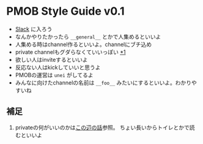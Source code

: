 # PMOB Style Guide v0.1

- [Slack](https://pmob.slack.com/) に入ろう
- なんかやりたかったら `__general__` とかで人集めるといいよ
- 人集める時はchannel作るといいよ。channelにブチ込め
- private channelもグダらなくていいっぽい [*1](#zombie)
- 欲しい人はinviteするといいよ
- 反応ない人はkickしていいと思うよ
- PMOBの運営は `unei` がしてるよ
- みんなに向けたchannelの名前は `__foo__` みたいにするといいよ。わかりやすいね


## 補足
1. <span id="zombie"></span>
    privateの何がいいのかは[この辺の話][zombie]参照。
    ちょい長いからトイレとかで読むといいよ


[zombie]: https://github.com/PMOB/PMOB.github.io/blob/master/_posts/2017-07-28-init.md
